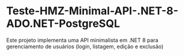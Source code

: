 # Teste-HMZ-Minimal-API-.NET-8-ADO.NET-PostgreSQL
Este projeto implementa uma API minimalista em .NET 8 para gerenciamento de usuários (login, listagem, edição e exclusão)
